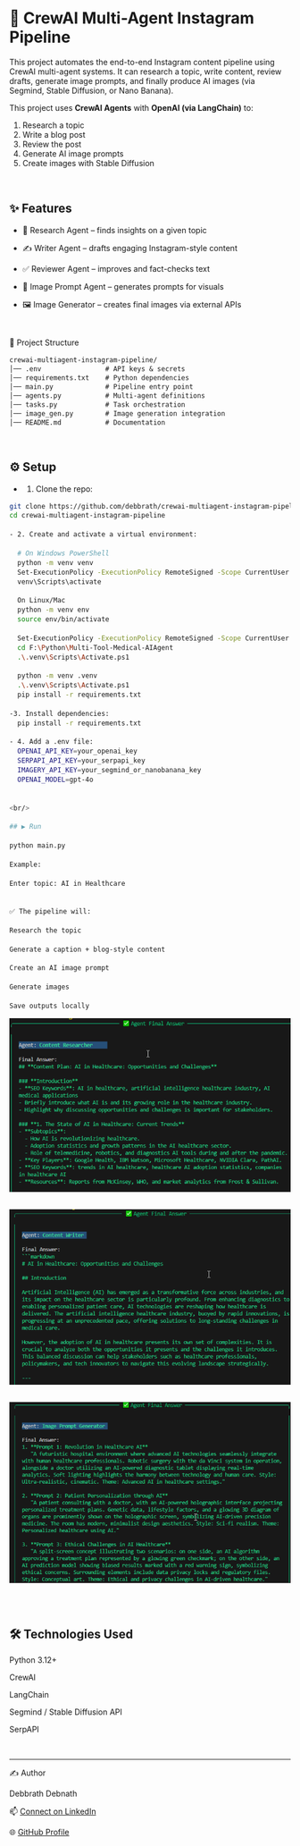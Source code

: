 # 🧠 CrewAI Multi-Agent Instagram Pipeline 

This project automates the end-to-end Instagram content pipeline using CrewAI multi-agent systems.
It can research a topic, write content, review drafts, generate image prompts, and finally produce AI images (via Segmind, Stable Diffusion, or Nano Banana).

This project uses **CrewAI Agents** with **OpenAI (via LangChain)** to:
1. Research a topic
2. Write a blog post
3. Review the post
4. Generate AI image prompts
5. Create images with Stable Diffusion


<br/>

## ✨ Features

- 🧠 Research Agent – finds insights on a given topic

- ✍️ Writer Agent – drafts engaging Instagram-style content

- ✅ Reviewer Agent – improves and fact-checks text

- 🎨 Image Prompt Agent – generates prompts for visuals

- 🖼️ Image Generator – creates final images via external APIs


<br/>

📂 Project Structure

```
crewai-multiagent-instagram-pipeline/
│── .env                # API keys & secrets
│── requirements.txt    # Python dependencies
│── main.py             # Pipeline entry point
│── agents.py           # Multi-agent definitions
│── tasks.py            # Task orchestration
│── image_gen.py        # Image generation integration
│── README.md           # Documentation

```

<br/>

## ⚙️ Setup

- 1. Clone the repo:
     
```bash
git clone https://github.com/debbrath/crewai-multiagent-instagram-pipeline.git
cd crewai-multiagent-instagram-pipeline

- 2. Create and activate a virtual environment:

  # On Windows PowerShell
  python -m venv venv
  Set-ExecutionPolicy -ExecutionPolicy RemoteSigned -Scope CurrentUser
  venv\Scripts\activate
  
  On Linux/Mac
  python -m venv env
  source env/bin/activate
  
  Set-ExecutionPolicy -ExecutionPolicy RemoteSigned -Scope CurrentUser
  cd F:\Python\Multi-Tool-Medical-AIAgent
  .\.venv\Scripts\Activate.ps1
  
  python -m venv .venv
  .\.venv\Scripts\Activate.ps1
  pip install -r requirements.txt

-3. Install dependencies:
  pip install -r requirements.txt

- 4. Add a .env file:
  OPENAI_API_KEY=your_openai_key
  SERPAPI_API_KEY=your_serpapi_key
  IMAGERY_API_KEY=your_segmind_or_nanobanana_key
  OPENAI_MODEL=gpt-4o


<br/>

## ▶️ Run 

python main.py

Example:

Enter topic: AI in Healthcare


✅ The pipeline will:

Research the topic

Generate a caption + blog-style content

Create an AI image prompt

Generate images

Save outputs locally

```
![Screenshot](https://github.com/debbrath/crewai-multiagent-instagram-pipeline/blob/main/image/1.png)
```

```
![Screenshot](https://github.com/debbrath/crewai-multiagent-instagram-pipeline/blob/main/image/2.png)
```

```
![Screenshot](https://github.com/debbrath/crewai-multiagent-instagram-pipeline/blob/main/image/3.png)
```

```
<br/>

## 🛠 Technologies Used

Python 3.12+

CrewAI

LangChain

Segmind / Stable Diffusion API

SerpAPI

<br/>

---

✍️ Author

Debbrath Debnath

📫 [Connect on LinkedIn](https://www.linkedin.com/in/debbrathdebnath/)

🌐 [GitHub Profile](https://github.com/debbrath) 




